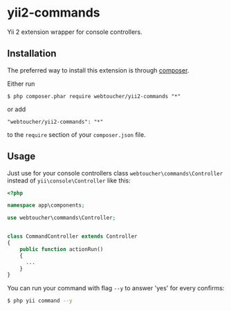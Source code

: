 yii2-commands
=============

Yii 2 extension wrapper for console controllers.

## Installation

The preferred way to install this extension is through [composer](http://getcomposer.org/download/).

Either run

```
$ php composer.phar require webtoucher/yii2-commands "*"
```

or add

```
"webtoucher/yii2-commands": "*"
```

to the ```require``` section of your `composer.json` file.

## Usage

Just use for your console controllers class `webtoucher\commands\Controller` instead of `yii\console\Controller` like this:

```php
<?php

namespace app\components;

use webtoucher\commands\Controller;


class CommandController extends Controller
{
    public function actionRun()
    {
      ...
    }
}
```

You can run your command with flag `--y` to answer 'yes' for every confirms:

```bash
$ php yii command --y
```
